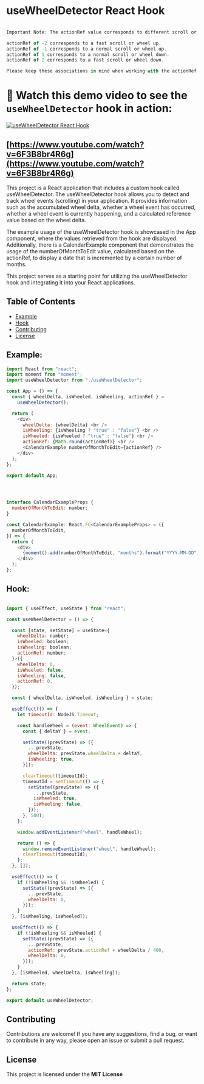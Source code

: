 # useWheelDetector React Hook

```js

Important Note: The actionRef value corresponds to different scroll or wheel actions as follows:

actionRef of -2 corresponds to a fast scroll or wheel up.
actionRef of -1 corresponds to a normal scroll or wheel up.
actionRef of 1 corresponds to a normal scroll or wheel down.
actionRef of 2 corresponds to a fast scroll or wheel down.

Please keep these associations in mind when working with the actionRef value.

```

# 🎥 Watch this demo video to see the `useWheelDetector` hook in action:


[![useWheelDetector React Hook](https://img.youtube.com/vi/6F3B8br4R6g/0.jpg)](https://www.youtube.com/watch?v=6F3B8br4R6g)

## [https://www.youtube.com/watch?v=6F3B8br4R6g](https://www.youtube.com/watch?v=6F3B8br4R6g)



This project is a React application that includes a custom hook called useWheelDetector. The useWheelDetector hook allows you to detect and track wheel events (scrolling) in your application. It provides information such as the accumulated wheel delta, whether a wheel event has occurred, whether a wheel event is currently happening, and a calculated reference value based on the wheel delta.

The example usage of the useWheelDetector hook is showcased in the App component, where the values retrieved from the hook are displayed. Additionally, there is a CalendarExample component that demonstrates the usage of the numberOfMonthToEdit value, calculated based on the actionRef, to display a date that is incremented by a certain number of months.

This project serves as a starting point for utilizing the useWheelDetector hook and integrating it into your React applications.



## Table of Contents

- [Example](#example)
- [Hook](#hook)
- [Contributing](#contributing)
- [License](#license)

## Example:


```javascript
import React from "react";
import moment from "moment";
import useWheelDetector from "./useWheelDetector";

const App = () => {
  const { wheelDelta, isWheeled, isWheeling, actionRef } =
    useWheelDetector();

  return (
    <div>
      wheelDelta: {wheelDelta} <br />
      isWheeling: {isWheeling ? "true" : "false"} <br />
      isWheeled: {isWheeled ? "true" : "false"} <br />
      actionRef: {Math.round(actionRef)} <br />
      <CalendarExample numberOfMonthToEdit={actionRef} />
    </div>
  );
};

export default App;




interface CalendarExampleProps {
  numberOfMonthToEdit: number;
}

const CalendarExample: React.FC<CalendarExampleProps> = ({
  numberOfMonthToEdit,
}) => {
  return (
    <div>
      {moment().add(numberOfMonthToEdit, "months").format("YYYY-MM-DD")}
    </div>
  );
};
```

## Hook:

```javascript

import { useEffect, useState } from "react";

const useWheelDetector = () => {

  const [state, setState] = useState<{
    wheelDelta: number;
    isWheeled: boolean;
    isWheeling: boolean;
    actionRef: number;
  }>({
    wheelDelta: 0,
    isWheeled: false,
    isWheeling: false,
    actionRef: 0,
  });

  const { wheelDelta, isWheeled, isWheeling } = state;

  useEffect(() => {
    let timeoutId: NodeJS.Timeout;

    const handleWheel = (event: WheelEvent) => {
      const { deltaY } = event;

      setState((prevState) => ({
        ...prevState,
        wheelDelta: prevState.wheelDelta + deltaY,
        isWheeling: true,
      }));

      clearTimeout(timeoutId);
      timeoutId = setTimeout(() => {
        setState((prevState) => ({
          ...prevState,
          isWheeled: true,
          isWheeling: false,
        }));
      }, 500);
    };

    window.addEventListener("wheel", handleWheel);

    return () => {
      window.removeEventListener("wheel", handleWheel);
      clearTimeout(timeoutId);
    };
  }, []);

  useEffect(() => {
    if (!isWheeling && !isWheeled) {
      setState((prevState) => ({
        ...prevState,
        wheelDelta: 0,
      }));
    }
  }, [isWheeling, isWheeled]);

  useEffect(() => {
    if (!isWheeling && isWheeled) {
      setState((prevState) => ({
        ...prevState,
        actionRef: prevState.actionRef + wheelDelta / 400,
        wheelDelta: 0,
      }));
    }
  }, [isWheeled, wheelDelta, isWheeling]);

  return state;
};

export default useWheelDetector;

```


## Contributing

Contributions are welcome! If you have any suggestions, find a bug, or want to contribute in any way, please open an issue or submit a pull request.

## License

This project is licensed under the **MIT License**
